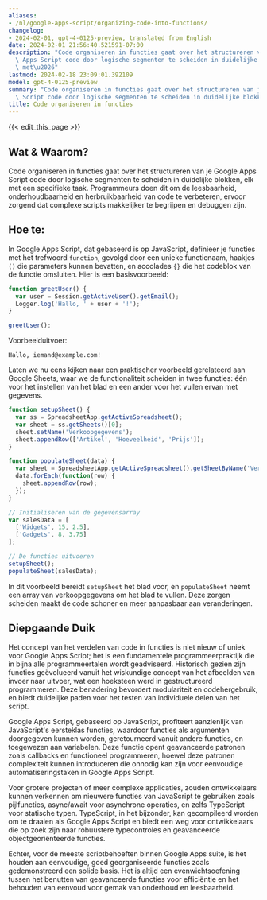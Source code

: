 ```yaml
---
aliases:
- /nl/google-apps-script/organizing-code-into-functions/
changelog:
- 2024-02-01, gpt-4-0125-preview, translated from English
date: 2024-02-01 21:56:40.521591-07:00
description: "Code organiseren in functies gaat over het structureren van je Google\
  \ Apps Script code door logische segmenten te scheiden in duidelijke blokken, elk\
  \ met\u2026"
lastmod: 2024-02-18 23:09:01.392109
model: gpt-4-0125-preview
summary: "Code organiseren in functies gaat over het structureren van je Google Apps\
  \ Script code door logische segmenten te scheiden in duidelijke blokken, elk met\u2026"
title: Code organiseren in functies
---
```


{{< edit_this_page >}}

## Wat & Waarom?

Code organiseren in functies gaat over het structureren van je Google Apps Script code door logische segmenten te scheiden in duidelijke blokken, elk met een specifieke taak. Programmeurs doen dit om de leesbaarheid, onderhoudbaarheid en herbruikbaarheid van code te verbeteren, ervoor zorgend dat complexe scripts makkelijker te begrijpen en debuggen zijn.

## Hoe te:

In Google Apps Script, dat gebaseerd is op JavaScript, definieer je functies met het trefwoord `function`, gevolgd door een unieke functienaam, haakjes `()` die parameters kunnen bevatten, en accolades `{}` die het codeblok van de functie omsluiten. Hier is een basisvoorbeeld:

```javascript
function greetUser() {
  var user = Session.getActiveUser().getEmail();
  Logger.log('Hallo, ' + user + '!');
}

greetUser();
```

Voorbeelduitvoer:

```
Hallo, iemand@example.com!
```

Laten we nu eens kijken naar een praktischer voorbeeld gerelateerd aan Google Sheets, waar we de functionaliteit scheiden in twee functies: één voor het instellen van het blad en een ander voor het vullen ervan met gegevens.

```javascript
function setupSheet() {
  var ss = SpreadsheetApp.getActiveSpreadsheet();
  var sheet = ss.getSheets()[0];
  sheet.setName('Verkoopgegevens');
  sheet.appendRow(['Artikel', 'Hoeveelheid', 'Prijs']);
}

function populateSheet(data) {
  var sheet = SpreadsheetApp.getActiveSpreadsheet().getSheetByName('Verkoopgegevens');
  data.forEach(function(row) {
    sheet.appendRow(row);
  });
}

// Initialiseren van de gegevensarray
var salesData = [
  ['Widgets', 15, 2.5],
  ['Gadgets', 8, 3.75]
];

// De functies uitvoeren
setupSheet();
populateSheet(salesData);
```

In dit voorbeeld bereidt `setupSheet` het blad voor, en `populateSheet` neemt een array van verkoopgegevens om het blad te vullen. Deze zorgen scheiden maakt de code schoner en meer aanpasbaar aan veranderingen.

## Diepgaande Duik

Het concept van het verdelen van code in functies is niet nieuw of uniek voor Google Apps Script; het is een fundamentele programmeerpraktijk die in bijna alle programmeertalen wordt geadviseerd. Historisch gezien zijn functies geëvolueerd vanuit het wiskundige concept van het afbeelden van invoer naar uitvoer, wat een hoeksteen werd in gestructureerd programmeren. Deze benadering bevordert modulariteit en codehergebruik, en biedt duidelijke paden voor het testen van individuele delen van het script.

Google Apps Script, gebaseerd op JavaScript, profiteert aanzienlijk van JavaScript's eersteklas functies, waardoor functies als argumenten doorgegeven kunnen worden, geretourneerd vanuit andere functies, en toegewezen aan variabelen. Deze functie opent geavanceerde patronen zoals callbacks en functioneel programmeren, hoewel deze patronen complexiteit kunnen introduceren die onnodig kan zijn voor eenvoudige automatiseringstaken in Google Apps Script.

Voor grotere projecten of meer complexe applicaties, zouden ontwikkelaars kunnen verkennen om nieuwere functies van JavaScript te gebruiken zoals pijlfuncties, async/await voor asynchrone operaties, en zelfs TypeScript voor statische typen. TypeScript, in het bijzonder, kan gecompileerd worden om te draaien als Google Apps Script en biedt een weg voor ontwikkelaars die op zoek zijn naar robuustere typecontroles en geavanceerde objectgeoriënteerde functies.

Echter, voor de meeste scriptbehoeften binnen Google Apps suite, is het houden aan eenvoudige, goed georganiseerde functies zoals gedemonstreerd een solide basis. Het is altijd een evenwichtsoefening tussen het benutten van geavanceerde functies voor efficiëntie en het behouden van eenvoud voor gemak van onderhoud en leesbaarheid.
